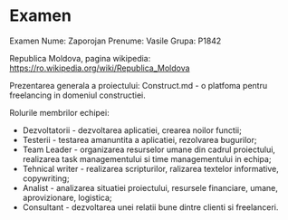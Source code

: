 # Examen
Examen
Nume: Zaporojan
Prenume: Vasile
Grupa: P1842

Republica Moldova, pagina wikipedia:
https://ro.wikipedia.org/wiki/Republica_Moldova

Prezentarea generala a proiectului:
Construct.md - o platfoma pentru freelancing in domeniul constructiei.

Rolurile membrilor echipei:
* Dezvoltatorii - dezvoltarea aplicatiei, crearea noilor functii;
* Testerii - testarea amanuntita a aplicatiei, rezolvarea bugurilor;
* Team Leader - organizarea resurselor umane din cadrul proiectului, realizarea task managementului si time managementului in echipa;
* Tehnical writer - realizarea scripturilor, ralizarea textelor informative, copywriting;
* Analist - analizarea situatiei proiectului, resursele financiare, umane, aprovizionare, logistica;
* Consultant - dezvoltarea unei relatii bune dintre clienti si freelanceri.
